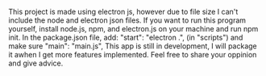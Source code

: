This project is made using electron js, however due to file size I can't include the node and electron json files.
If you want to run this program yourself, install node.js, npm, and electron.js on your machine and run npm init.
In the package.json file, add:
"start": "electron .",
(in "scripts")
and make sure "main": "main.js",
This app is still in development, I will package it awhen I get more features implemented.
Feel free to share your oppinion and give advice.

